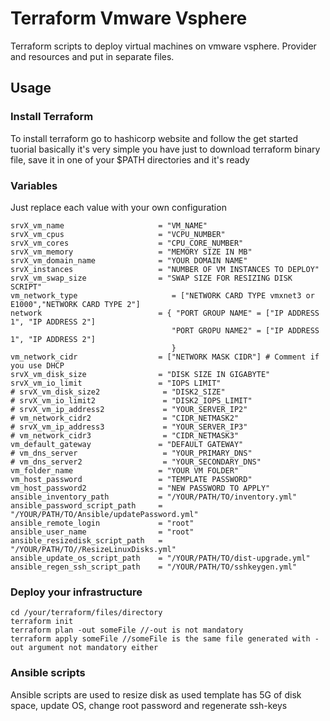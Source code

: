 # Terraform Vmware Vsphere

Terraform scripts to deploy virtual machines on vmware vsphere. 
Provider and resources and put in separate files. 

## Usage

### Install Terraform

To install terraform go to hashicorp website and follow the get started tuorial basically it's very simple you have just to download terraform binary file, save it in one of your $PATH directories and it's ready

### Variables

Just replace each value with your own configuration 

```
srvX_vm_name                     = "VM_NAME"
srvX_vm_cpus                     = "VCPU_NUMBER"
srvX_vm_cores                    = "CPU_CORE_NUMBER"
srvX_vm_memory                   = "MEMORY SIZE IN MB"
srvX_vm_domain_name              = "YOUR DOMAIN NAME"
srvX_instances                   = "NUMBER OF VM INSTANCES TO DEPLOY"
srvX_vm_swap_size                = "SWAP SIZE FOR RESIZING DISK SCRIPT"
vm_network_type                     = ["NETWORK CARD TYPE vmxnet3 or E1000","NETWORK CARD TYPE 2"]
network                          = { "PORT GROUP NAME" = ["IP ADDRESS 1", "IP ADDRESS 2"]  
                                    "PORT GROPU NAME2" = ["IP ADDRESS 1", "IP ADDRESS 2"]
                                    }
vm_network_cidr                  = ["NETWORK MASK CIDR"] # Comment if you use DHCP
srvX_vm_disk_size                = "DISK SIZE IN GIGABYTE"
srvX_vm_io_limit                 = "IOPS LIMIT"
# srvX_vm_disk_size2              = "DISK2_SIZE"
# srvX_vm_io_limit2               = "DISK2_IOPS_LIMIT"
# srvX_vm_ip_address2             = "YOUR_SERVER_IP2"
# vm_network_cidr2                = "CIDR_NETMASK2"
# srvX_vm_ip_address3             = "YOUR_SERVER_IP3"
# vm_network_cidr3                = "CIDR_NETMASK3"
vm_default_gateway               = "DEFAULT GATEWAY"
# vm_dns_server                   = "YOUR_PRIMARY_DNS"
# vm_dns_server2                  = "YOUR_SECONDARY_DNS"
vm_folder_name                   = "YOUR VM FOLDER"
vm_host_password                 = "TEMPLATE PASSWORD"
vm_host_password2                = "NEW PASSWORD TO APPLY"
ansible_inventory_path           = "/YOUR/PATH/TO/inventory.yml" 
ansible_password_script_path     = "/YOUR/PATH/TO/Ansible/updatePassword.yml"
ansible_remote_login             = "root"
ansible_user_name                = "root"
ansible_resizedisk_script_path   = "/YOUR/PATH/TO//ResizeLinuxDisks.yml"
ansible_update_os_script_path    = "/YOUR/PATH/TO/dist-upgrade.yml"
ansible_regen_ssh_script_path    = "/YOUR/PATH/TO/sshkeygen.yml"
```

### Deploy your infrastructure

```
cd /your/terraform/files/directory 
terraform init
terraform plan -out someFile //-out is not mandatory
terraform apply someFile //someFile is the same file generated with -out argument not mandatory either
```

### Ansible scripts

Ansible scripts are used to resize disk as used template has 5G of disk space, update OS, change root password and regenerate ssh-keys 